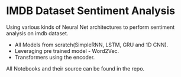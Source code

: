 # IMDB Dataset Sentiment Analysis
 Using various kinds of Neural Net architectures to perform sentiment analysis on imdb dataset.
- All Models from scratch(SimpleRNN, LSTM, GRU and 1D CNN).
- Leveraging pre trained model - Word2Vec.
- Transformers using the encoder.

All Notebooks and their source can be found in the repo.
